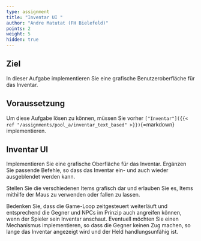 ```yaml
---
type: assignment
title: "Inventar UI "
author: "Andre Matutat (FH Bielefeld)"
points: 2
weight: 5
hidden: true
---
```


## Ziel

In dieser Aufgabe implementieren Sie eine grafische Benutzeroberfläche für das Inventar.

## Voraussetzung

Um diese Aufgabe lösen zu können, müssen Sie vorher `["Inventar"]({{< ref "/assignments/pool_a/inventar_text_based" >}})`{=markdown} implementieren.

## Inventar UI

Implementieren Sie eine grafische Oberfläche für das Inventar. Ergänzen Sie passende Befehle, so dass das Inventar ein- und auch wieder ausgeblendet werden kann.

Stellen Sie die verschiedenen Items grafisch dar und erlauben Sie es, Items mithilfe der Maus zu verwenden oder fallen zu lassen.

Bedenken Sie, dass die Game-Loop zeitgesteuert weiterläuft und entsprechend die Gegner und NPCs im Prinzip auch angreifen können, wenn der Spieler sein Inventar anschaut. Eventuell möchten Sie einen Mechanismus implementieren, so dass die Gegner keinen Zug machen, so lange das Inventar angezeigt wird und der Held handlungsunfähig ist.
